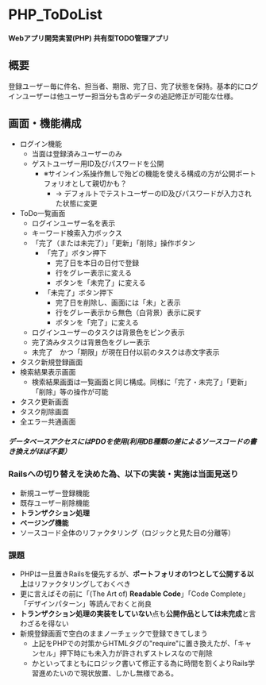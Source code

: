 # PHP_ToDoList
#### Webアプリ開発実習(PHP) 共有型TODO管理アプリ

## 概要
登録ユーザー毎に件名、担当者、期限、完了日、完了状態を保持。基本的にログインユーザーは他ユーザー担当分も含めデータの追記修正が可能な仕様。

## 画面・機能構成
- ログイン機能
  - 当面は登録済みユーザーのみ
  - ゲストユーザー用ID及びパスワードを公開
    - ※サインイン系操作無しで殆どの機能を使える構成の方が公開ポートフォリオとして親切かも？
      - → デフォルトでテストユーザーのID及びパスワードが入力された状態に変更
- ToDo一覧画面
  - ログインユーザー名を表示
  - キーワード検索入力ボックス
  - 「完了（または未完了）」「更新」「削除」操作ボタン
    - 「完了」ボタン押下
      - 完了日を本日の日付で登録
      - 行をグレー表示に変える
      - ボタンを「未完了」に変える
    - 「未完了」ボタン押下
      - 完了日を削除し、画面には「未」と表示
      - 行をグレー表示から無色（白背景）表示に戻す
      - ボタンを「完了」に変える
  - ログインユーザーのタスクは背景色をピンク表示
  - 完了済みタスクは背景色をグレー表示
  - 未完了　かつ「期限」が現在日付以前のタスクは赤文字表示
- タスク新規登録画面
- 検索結果表示画面
  - 検索結果画面は一覧画面と同じ構成。同様に「完了・未完了」「更新」「削除」等の操作が可能
- タスク更新画面
- タスク削除画面
- 全エラー共通画面

##### データベースアクセスにはPDOを使用(利用DB種類の差によるソースコードの書き換えがほぼ不要）

### Railsへの切り替えを決めた為、以下の実装・実施は当面見送り

- 新規ユーザー登録機能
- 既存ユーザー削除機能
- **トランザクション処理**
- **ページング機能**
- ソースコード全体のリファクタリング（ロジックと見た目の分離等）

### 課題
- PHPは一旦置きRailsを優先するが、**ポートフォリオの1つとして公開する以上**はリファクタリングしておくべき
- 更に言えばその前に「(The Art of) **Readable Code**」「Code Complete」「デザインパターン」等読んでおくと尚良
- **トランザクション処理の実装をしていない**点も**公開作品としては未完成**と言わざるを得ない
- 新規登録画面で空白のままノーチェックで登録できてしまう
   - 上記をPHPでの対策からHTMLタグの"require"に置き換えたが、「キャンセル」押下時にも未入力が許されずストレスなので削除
   - かといってまともにロジック書いて修正する為に時間を割くよりRails学習進めたいので現状放置、しかし無様である。
